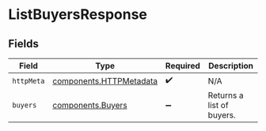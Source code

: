 # ListBuyersResponse


## Fields

| Field                                                              | Type                                                               | Required                                                           | Description                                                        |
| ------------------------------------------------------------------ | ------------------------------------------------------------------ | ------------------------------------------------------------------ | ------------------------------------------------------------------ |
| `httpMeta`                                                         | [components.HTTPMetadata](../../models/components/httpmetadata.md) | :heavy_check_mark:                                                 | N/A                                                                |
| `buyers`                                                           | [components.Buyers](../../models/components/buyers.md)             | :heavy_minus_sign:                                                 | Returns a list of buyers.                                          |
